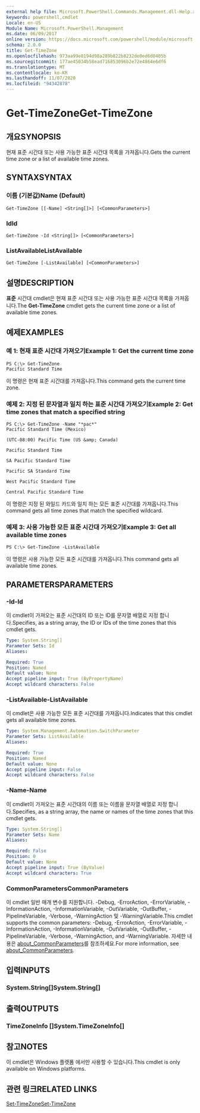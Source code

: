 ```yaml
---
external help file: Microsoft.PowerShell.Commands.Management.dll-Help.xml
keywords: powershell,cmdlet
Locale: en-US
Module Name: Microsoft.PowerShell.Management
ms.date: 06/09/2017
online version: https://docs.microsoft.com/powershell/module/microsoft.powershell.management/get-timezone?view=powershell-7.1&WT.mc_id=ps-gethelp
schema: 2.0.0
title: Get-TimeZone
ms.openlocfilehash: 973aa99e8194d98a289b822b8232de0ed6d0405b
ms.sourcegitcommit: 177ae45034b58ead716853096b2e72e4864e6df6
ms.translationtype: MT
ms.contentlocale: ko-KR
ms.lasthandoff: 11/07/2020
ms.locfileid: "94342878"
---
```

# <span data-ttu-id="fc3de-103">Get-TimeZone</span><span class="sxs-lookup"><span data-stu-id="fc3de-103">Get-TimeZone</span></span>

## <span data-ttu-id="fc3de-104">개요</span><span class="sxs-lookup"><span data-stu-id="fc3de-104">SYNOPSIS</span></span>
<span data-ttu-id="fc3de-105">현재 표준 시간대 또는 사용 가능한 표준 시간대 목록을 가져옵니다.</span><span class="sxs-lookup"><span data-stu-id="fc3de-105">Gets the current time zone or a list of available time zones.</span></span>

## <span data-ttu-id="fc3de-106">SYNTAX</span><span class="sxs-lookup"><span data-stu-id="fc3de-106">SYNTAX</span></span>

### <span data-ttu-id="fc3de-107">이름 (기본값)</span><span class="sxs-lookup"><span data-stu-id="fc3de-107">Name (Default)</span></span>

```
Get-TimeZone [[-Name] <String[]>] [<CommonParameters>]
```

### <span data-ttu-id="fc3de-108">Id</span><span class="sxs-lookup"><span data-stu-id="fc3de-108">Id</span></span>

```
Get-TimeZone -Id <String[]> [<CommonParameters>]
```

### <span data-ttu-id="fc3de-109">ListAvailable</span><span class="sxs-lookup"><span data-stu-id="fc3de-109">ListAvailable</span></span>

```
Get-TimeZone [-ListAvailable] [<CommonParameters>]
```

## <span data-ttu-id="fc3de-110">설명</span><span class="sxs-lookup"><span data-stu-id="fc3de-110">DESCRIPTION</span></span>

<span data-ttu-id="fc3de-111">**표준** 시간대 cmdlet은 현재 표준 시간대 또는 사용 가능한 표준 시간대 목록을 가져옵니다.</span><span class="sxs-lookup"><span data-stu-id="fc3de-111">The **Get-TimeZone** cmdlet gets the current time zone or a list of available time zones.</span></span>

## <span data-ttu-id="fc3de-112">예제</span><span class="sxs-lookup"><span data-stu-id="fc3de-112">EXAMPLES</span></span>

### <span data-ttu-id="fc3de-113">예 1: 현재 표준 시간대 가져오기</span><span class="sxs-lookup"><span data-stu-id="fc3de-113">Example 1: Get the current time zone</span></span>

```
PS C:\> Get-TimeZone
Pacific Standard Time
```

<span data-ttu-id="fc3de-114">이 명령은 현재 표준 시간대를 가져옵니다.</span><span class="sxs-lookup"><span data-stu-id="fc3de-114">This command gets the current time zone.</span></span>

### <span data-ttu-id="fc3de-115">예제 2: 지정 된 문자열과 일치 하는 표준 시간대 가져오기</span><span class="sxs-lookup"><span data-stu-id="fc3de-115">Example 2: Get time zones that match a specified string</span></span>

```
PS C:\> Get-TimeZone -Name "*pac*"
Pacific Standard Time (Mexico)

(UTC-08:00) Pacific Time (US &amp; Canada)

Pacific Standard Time

SA Pacific Standard Time

Pacific SA Standard Time

West Pacific Standard Time

Central Pacific Standard Time
```

<span data-ttu-id="fc3de-116">이 명령은 지정 된 와일드 카드와 일치 하는 모든 표준 시간대를 가져옵니다.</span><span class="sxs-lookup"><span data-stu-id="fc3de-116">This command gets all time zones that match the specified wildcard.</span></span>

### <span data-ttu-id="fc3de-117">예제 3: 사용 가능한 모든 표준 시간대 가져오기</span><span class="sxs-lookup"><span data-stu-id="fc3de-117">Example 3: Get all available time zones</span></span>

```
PS C:\> Get-TimeZone -ListAvailable
```

<span data-ttu-id="fc3de-118">이 명령은 사용 가능한 모든 표준 시간대를 가져옵니다.</span><span class="sxs-lookup"><span data-stu-id="fc3de-118">This command gets all available time zones.</span></span>

## <span data-ttu-id="fc3de-119">PARAMETERS</span><span class="sxs-lookup"><span data-stu-id="fc3de-119">PARAMETERS</span></span>

### <span data-ttu-id="fc3de-120">-Id</span><span class="sxs-lookup"><span data-stu-id="fc3de-120">-Id</span></span>

<span data-ttu-id="fc3de-121">이 cmdlet이 가져오는 표준 시간대의 ID 또는 ID를 문자열 배열로 지정 합니다.</span><span class="sxs-lookup"><span data-stu-id="fc3de-121">Specifies, as a string array, the ID or IDs of the time zones that this cmdlet gets.</span></span>

```yaml
Type: System.String[]
Parameter Sets: Id
Aliases:

Required: True
Position: Named
Default value: None
Accept pipeline input: True (ByPropertyName)
Accept wildcard characters: False
```

### <span data-ttu-id="fc3de-122">-ListAvailable</span><span class="sxs-lookup"><span data-stu-id="fc3de-122">-ListAvailable</span></span>

<span data-ttu-id="fc3de-123">이 cmdlet은 사용 가능한 모든 표준 시간대를 가져옵니다.</span><span class="sxs-lookup"><span data-stu-id="fc3de-123">Indicates that this cmdlet gets all available time zones.</span></span>

```yaml
Type: System.Management.Automation.SwitchParameter
Parameter Sets: ListAvailable
Aliases:

Required: True
Position: Named
Default value: None
Accept pipeline input: False
Accept wildcard characters: False
```

### <span data-ttu-id="fc3de-124">-Name</span><span class="sxs-lookup"><span data-stu-id="fc3de-124">-Name</span></span>

<span data-ttu-id="fc3de-125">이 cmdlet이 가져오는 표준 시간대의 이름 또는 이름을 문자열 배열로 지정 합니다.</span><span class="sxs-lookup"><span data-stu-id="fc3de-125">Specifies, as a string array, the name or names of the time zones that this cmdlet gets.</span></span>

```yaml
Type: System.String[]
Parameter Sets: Name
Aliases:

Required: False
Position: 0
Default value: None
Accept pipeline input: True (ByValue)
Accept wildcard characters: True
```

### <span data-ttu-id="fc3de-126">CommonParameters</span><span class="sxs-lookup"><span data-stu-id="fc3de-126">CommonParameters</span></span>

<span data-ttu-id="fc3de-127">이 cmdlet 일반 매개 변수를 지원합니다. -Debug, -ErrorAction, -ErrorVariable, -InformationAction, -InformationVariable, -OutVariable, -OutBuffer, -PipelineVariable, -Verbose, -WarningAction 및 -WarningVariable.</span><span class="sxs-lookup"><span data-stu-id="fc3de-127">This cmdlet supports the common parameters: -Debug, -ErrorAction, -ErrorVariable, -InformationAction, -InformationVariable, -OutVariable, -OutBuffer, -PipelineVariable, -Verbose, -WarningAction, and -WarningVariable.</span></span> <span data-ttu-id="fc3de-128">자세한 내용은 [about_CommonParameters](https://go.microsoft.com/fwlink/?LinkID=113216)를 참조하세요.</span><span class="sxs-lookup"><span data-stu-id="fc3de-128">For more information, see [about_CommonParameters](https://go.microsoft.com/fwlink/?LinkID=113216).</span></span>

## <span data-ttu-id="fc3de-129">입력</span><span class="sxs-lookup"><span data-stu-id="fc3de-129">INPUTS</span></span>

### <span data-ttu-id="fc3de-130">System.String[]</span><span class="sxs-lookup"><span data-stu-id="fc3de-130">System.String[]</span></span>

## <span data-ttu-id="fc3de-131">출력</span><span class="sxs-lookup"><span data-stu-id="fc3de-131">OUTPUTS</span></span>

### <span data-ttu-id="fc3de-132">TimeZoneInfo []</span><span class="sxs-lookup"><span data-stu-id="fc3de-132">System.TimeZoneInfo[]</span></span>

## <span data-ttu-id="fc3de-133">참고</span><span class="sxs-lookup"><span data-stu-id="fc3de-133">NOTES</span></span>

<span data-ttu-id="fc3de-134">이 cmdlet은 Windows 플랫폼 에서만 사용할 수 있습니다.</span><span class="sxs-lookup"><span data-stu-id="fc3de-134">This cmdlet is only available on Windows platforms.</span></span>

## <span data-ttu-id="fc3de-135">관련 링크</span><span class="sxs-lookup"><span data-stu-id="fc3de-135">RELATED LINKS</span></span>

[<span data-ttu-id="fc3de-136">Set-TimeZone</span><span class="sxs-lookup"><span data-stu-id="fc3de-136">Set-TimeZone</span></span>](Set-TimeZone.md)
